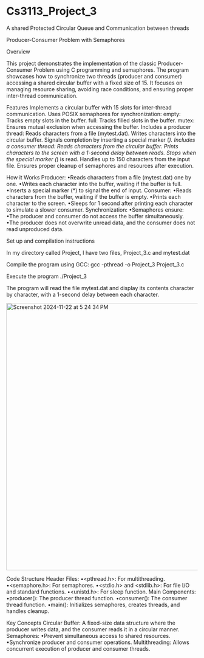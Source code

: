 # Cs3113_Project_3
A shared Protected Circular Queue and Communication between threads

Producer-Consumer Problem with Semaphores

Overview

This project demonstrates the implementation of the classic Producer-Consumer Problem using C programming and semaphores. The program showcases how to synchronize two threads (producer and consumer) accessing a shared circular buffer with a fixed size of 15. It focuses on managing resource sharing, avoiding race conditions, and ensuring proper inter-thread communication.

Features
	Implements a circular buffer with 15 slots for inter-thread communication.
	Uses POSIX semaphores for synchronization:
	empty: Tracks empty slots in the buffer.
	full: Tracks filled slots in the buffer.
	mutex: Ensures mutual exclusion when accessing the buffer.
	Includes a producer thread:
	Reads characters from a file (mytest.dat).
	Writes characters into the circular buffer.
	Signals completion by inserting a special marker (*).
	Includes a consumer thread:
	Reads characters from the circular buffer.
	Prints characters to the screen with a 1-second delay between reads.
	Stops when the special marker (*) is read.
	Handles up to 150 characters from the input file.
	Ensures proper cleanup of semaphores and resources after execution.

 How it Works
 	Producer:
	•Reads characters from a file (mytest.dat) one by one.
	•Writes each character into the buffer, waiting if the buffer is full.
	•Inserts a special marker (*) to signal the end of input.
	Consumer:
	•Reads characters from the buffer, waiting if the buffer is empty.
	•Prints each character to the screen.
	•Sleeps for 1 second after printing each character to simulate a slower consumer.
	Synchronization:
	•Semaphores ensure:
	•The producer and consumer do not access the buffer simultaneously.
	•The producer does not overwrite unread data, and the consumer does not read unproduced data.

 Set up and compilation instructions

  In my directory called Project, I have two files, Project_3.c and mytest.dat 
  
  Compile the program using GCC:
    gcc -pthread -o Project_3 Project_3.c
    
  Execute the program 
    ./Project_3
    
  The program will read the file mytest.dat and display its contents character by character, with a 1-second delay between each character.
  
<img width="703" alt="Screenshot 2024-11-22 at 5 24 34 PM" src="https://github.com/user-attachments/assets/5b59f10c-49eb-454e-a35a-eb5883f698ca">

Code Structure
	Header Files:
	  •<pthread.h>: For multithreading.
	  •<semaphore.h>: For semaphores.
	  •<stdio.h> and <stdlib.h>: For file I/O and standard functions.
	  •<unistd.h>: For sleep function.
  Main Components:
	  •producer(): The producer thread function.
	  •consumer(): The consumer thread function.
	  •main(): Initializes semaphores, creates threads, and handles cleanup.

  Key Concepts
  	  Circular Buffer: A fixed-size data structure where the producer writes data, and the consumer reads it in a circular manner.
	  	Semaphores:
	  •Prevent simultaneous access to shared resources.
	  •Synchronize producer and consumer operations.
	   Multithreading: Allows concurrent execution of producer and consumer threads.
	
